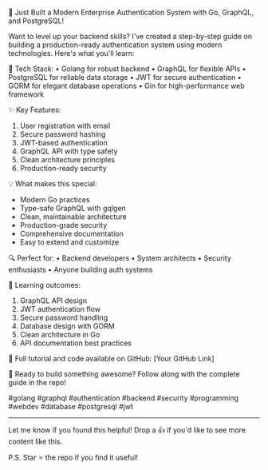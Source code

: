 🚀 Just Built a Modern Enterprise Authentication System with Go, GraphQL, and PostgreSQL! 

Want to level up your backend skills? I've created a step-by-step guide on building a production-ready authentication system using modern technologies. Here's what you'll learn:

🔐 Tech Stack:
• Golang for robust backend
• GraphQL for flexible APIs
• PostgreSQL for reliable data storage
• JWT for secure authentication
• GORM for elegant database operations
• Gin for high-performance web framework

✨ Key Features:
1. User registration with email
2. Secure password hashing
3. JWT-based authentication
4. GraphQL API with type safety
5. Clean architecture principles
6. Production-ready security

💡 What makes this special:
- Modern Go practices
- Type-safe GraphQL with gqlgen
- Clean, maintainable architecture
- Production-grade security
- Comprehensive documentation
- Easy to extend and customize

🔍 Perfect for:
• Backend developers
• System architects
• Security enthusiasts
• Anyone building auth systems

🎯 Learning outcomes:
1. GraphQL API design
2. JWT authentication flow
3. Secure password handling
4. Database design with GORM
5. Clean architecture in Go
6. API documentation best practices

🔗 Full tutorial and code available on GitHub: [Your GitHub Link]

💪 Ready to build something awesome? Follow along with the complete guide in the repo!

#golang #graphql #authentication #backend #security #programming #webdev #database #postgresql #jwt

---
Let me know if you found this helpful! Drop a 👍 if you'd like to see more content like this.

P.S. Star ⭐ the repo if you find it useful!
